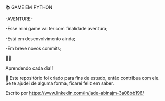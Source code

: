 


📚 GAME EM PYTHON

-AVENTURE-

-Esse mini game vai ter com finalidade aventura;

-Está em desenvolvimento ainda;

-Em breve novos commits;



🧡💛

Aprendendo cada dia!!

🤝 Este repositório foi criado para fins de estudo, então contribua com ele. Se te ajudei de alguma forma, ficarei feliz em saber.

Escrito por https://www.linkedin.com/in/jade-abinajm-3a08bb196/
